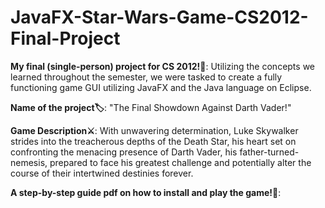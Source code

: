 # JavaFX-Star-Wars-Game-CS2012-Final-Project
**My final (single-person) project for CS 2012!👾**: Utilizing the concepts we learned throughout the semester, we were tasked to create a fully functioning game GUI utilizing JavaFX and the Java language on Eclipse.

**Name of the project🏷️**: "The Final Showdown Against Darth Vader!"

**Game Description⚔️**: With unwavering determination, Luke Skywalker strides into the treacherous depths of the Death Star, his heart set on confronting the menacing presence of Darth Vader, his father-turned-nemesis, prepared to face his greatest challenge and potentially alter the course of their intertwined destinies forever.

**A step-by-step guide pdf on how to install and play the game!📜**: 
